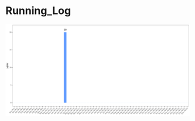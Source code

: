 # Running_Log

<img align="center" width="800" src="https://github.com/johnwoodill/Running_Log/raw/master/figures/mpw_bar.pdf?raw=true">